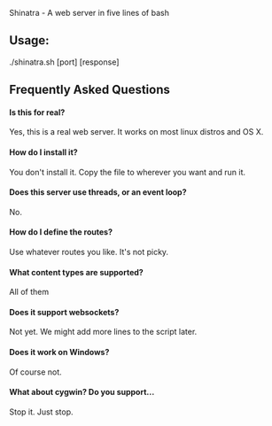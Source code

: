 
Shinatra - A web server in five lines of bash

## Usage:

./shinatra.sh [port] [response]

## Frequently Asked Questions

#### Is this for real?

Yes, this is a real web server. It works on most linux distros and OS X.

#### How do I install it?

You don't install it. Copy the file to wherever you want and run it.

#### Does this server use threads, or an event loop?

No.

#### How do I define the routes?

Use whatever routes you like. It's not picky.

#### What content types are supported?

All of them

#### Does it support websockets?

Not yet. We might add more lines to the script later.

#### Does it work on Windows?

Of course not.

#### What about cygwin? Do you support...

Stop it. Just stop.

